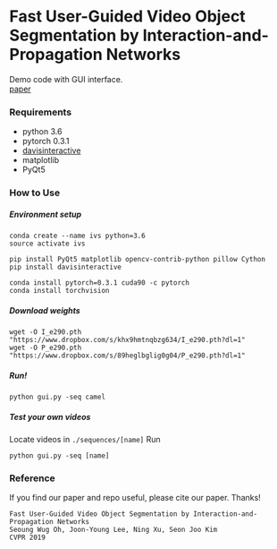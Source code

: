 # Fast User-Guided Video Object Segmentation by Interaction-and-Propagation Networks
Demo code with GUI interface.  
[paper](https://arxiv.org/abs/1904.09791)


### Requirements
- python 3.6
- pytorch 0.3.1
- [davisinteractive](https://github.com/albertomontesg/davis-interactive)
- matplotlib
- PyQt5

### How to Use
##### Environment setup
```
conda create --name ivs python=3.6
source activate ivs

pip install PyQt5 matplotlib opencv-contrib-python pillow Cython
pip install davisinteractive

conda install pytorch=0.3.1 cuda90 -c pytorch
conda install torchvision
```

##### Download weights
```
wget -O I_e290.pth "https://www.dropbox.com/s/khx9hmtnqbzg634/I_e290.pth?dl=1"
wget -O P_e290.pth "https://www.dropbox.com/s/89heglbglig0g04/P_e290.pth?dl=1"
```

##### Run!
``` 
python gui.py -seq camel 
```

##### Test your own videos
Locate videos in ```./sequences/[name]```
Run 
``` 
python gui.py -seq [name]
```


### Reference 
If you find our paper and repo useful, please cite our paper. Thanks!
``` 
Fast User-Guided Video Object Segmentation by Interaction-and-Propagation Networks
Seoung Wug Oh, Joon-Young Lee, Ning Xu, Seon Joo Kim
CVPR 2019
```
